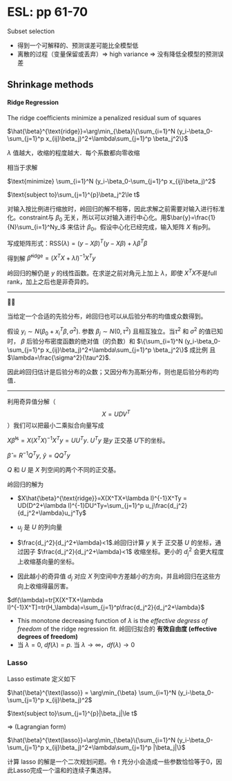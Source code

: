# ESL: pp 61-70

Subset selection

- 得到一个可解释的、预测误差可能比全模型低
- 离散的过程（变量保留或丢弃）=> high variance => 没有降低全模型的预测误差



## Shrinkage methods



#### Ridge Regression

The ridge coefficients minimize a penalized residual sum of squares

$\hat{\beta}^{\text{ridge}}=\arg\min_{\beta}\{\sum_{i=1}^N (y_i-\beta_0-\sum_{j=1}^p x_{ij}\beta_j)^2+\lambda\sum_{j=1}^p \beta_j^2\}$

$\lambda$ 值越大，收缩的程度越大．每个系数都向零收缩



相当于求解

$\text{minimize} \sum_{i=1}^N (y_i-\beta_0-\sum_{j=1}^p x_{ij}\beta_j)^2$

$\text{subject to}\sum_{j=1}^{p}\beta_j^2\le t$



对输入按比例进行缩放时，岭回归的解不相等，因此求解之前需要对输入进行标准化。constraint与 $\beta_0$ 无关，所以可以对输入进行中心化。用$\bar{y}=\frac{1}{N}\sum_{i=1}^Ny_i$ 来估计 $\beta_0$。假设中心化已经完成，输入矩阵 $X$ 有p列。



写成矩阵形式：$\text{RSS}(\lambda)=(y-X\beta)^T(y-X\beta)+\lambda\beta^T\beta$

得到解 $\hat{\beta}^{\text{ridge}}=(X^TX+\lambda I)^{-1}X^Ty$

岭回归的解仍是 $y$ 的线性函数。在求逆之前对角元上加上 $\lambda$，即使 $X^TX$不是full rank，加上之后也是非奇异的。



---

🌟🌟

当给定一个合适的先验分布，岭回归也可以从后验分布的均值或众数得到。

假设 $y_i\sim N(\beta_0+x_i^T\beta, \sigma^2)$. 参数 $\beta_j\sim N(0,\tau^2)$ 且相互独立。当$\tau^2$ 和 $\sigma^2$ 的值已知时， $\beta$ 后验分布密度函数的绝对值（的负数）和 $\{\sum_{i=1}^N (y_i-\beta_0-\sum_{j=1}^p x_{ij}\beta_j)^2+\lambda\sum_{j=1}^p \beta_j^2\}$ 成比例 且 $\lambda=\frac{\sigma^2}{\tau^2}$.

因此岭回归估计是后验分布的众数；又因分布为高斯分布，则也是后验分布的均值．

---

利用奇异值分解（$$X=UDV^T$$）我们可以把最小二乘拟合向量写成

$X\hat\beta^{\text{ls}}=X(X^TX)^{-1}X^Ty=UU^Ty$. $U^Ty$ 是$y$ 正交基 $U$下的坐标。

$\hat\beta=R^{-1}Q^Ty$, $\hat{y}=QQ^Ty$

$Q$ 和 $U$ 是 $X$ 列空间的两个不同的正交基。

岭回归的解为 

- $X\hat{\beta}^{\text{ridge}}=X(X^TX+\lambda I)^{-1}X^Ty = UD(D^2+\lambda I)^{-1}DU^Ty=\sum_{j=1}^p u_j\frac{d_j^2}{d_j^2+\lambda}u_j^Ty$

- $u_j$  是 $U$ 的列向量
- $\frac{d_j^2}{d_j^2+\lambda}<1$.岭回归计算 $y$ 关于 正交基 $U$ 的坐标，通过因子 $\frac{d_j^2}{d_j^2+\lambda}<1$ 收缩坐标。更小的 $d_j^2$ 会更大程度上收缩基向量的坐标。

- 因此越小的奇异值 $d_j$ 对应 $X$ 列空间中方差越小的方向，并且岭回归在这些方向上收缩得最厉害。

$df(\lambda)=tr[X(X^TX+\lambda I)^{-1}X^T]=tr(H_\lambda)=\sum_{j=1}^p\frac{d_j^2}{d_j^2+\lambda}$

- This monotone decreasing function of $\lambda$ is the *effective degress of freedom* of  the ridge regression fit. 岭回归拟合的 **有效自由度 (effective degrees of freedom)**
- 当 $\lambda = 0$, $df(\lambda)=p$. 当 $\lambda \to \infty$，$df(\lambda)\to 0$



### Lasso

Lasso estimate 定义如下

$\hat{\beta}^{\text{lasso}} = \arg\min_{\beta} \sum_{i=1}^N (y_i-\beta_0-\sum_{j=1}^p x_{ij}\beta_j)^2$

$\text{subject to}\sum_{j=1}^{p}|\beta_j|\le t$

=> (Lagrangian form)

$\hat{\beta}^{\text{lasso}}=\arg\min_{\beta}\{\sum_{i=1}^N (y_i-\beta_0-\sum_{j=1}^p x_{ij}\beta_j)^2+\lambda\sum_{j=1}^p |\beta_j|\}$

计算 lasso 的解是一个二次规划问题。令 $t$ 充分小会造成一些参数恰恰等于0，因此Lasso完成一个温和的连续子集选择。

